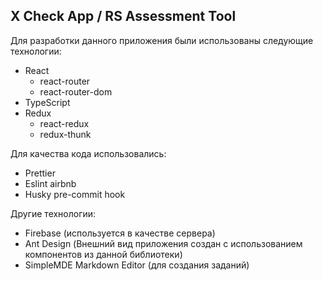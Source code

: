 ## X Check App / RS Assessment Tool

Для разработки данного приложения были использованы следующие технологии:

- React
  - react-router
  - react-router-dom
- TypeScript
- Redux
  - react-redux
  - redux-thunk

Для качества кода использовались:

- Prettier
- Eslint airbnb
- Husky pre-commit hook

Другие технологии:

- Firebase (используется в качестве сервера)
- Ant Design (Внешний вид приложения создан с использованием компонентов из данной библиотеки)
- SimpleMDE Markdown Editor (для создания заданий)

